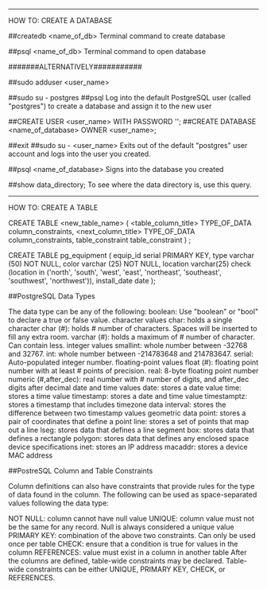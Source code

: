 ________________________________________________________
HOW TO: CREATE A DATABASE

##createdb <name_of_db>
Terminal command to create database


##psql <name_of_db>
Terminal command to open database


#######ALTERNATIVELY###########

##sudo adduser <user_name>


##sudo su - postgres
##psql
Log into the default PostgreSQL user (called "postgres") to create a database and assign it to the new user

##CREATE USER <user_name> WITH PASSWORD '<password>';
##CREATE DATABASE <name_of_database> OWNER <user_name>;

##exit
##sudo su - <user_name>
Exits out of the default "postgres" user account and logs into the user you created.

##psql <name_of_database>
Signs into the database you created

##show data_directory;
To see where the data directory is, use this query.

________________________________________________________
HOW TO: CREATE A TABLE

CREATE TABLE <new_table_name> (
	<table_column_title> TYPE_OF_DATA column_constraints,
	<next_column_title> TYPE_OF_DATA column_constraints,
	table_constraint
	table_constraint
	) <INHERITS existing_table_to_inherit_from>;

CREATE TABLE pg_equipment (
	equip_id serial PRIMARY KEY,
	type varchar (50) NOT NULL,
	color varchar (25) NOT NULL,
	location varchar(25) check (location in ('north', 'south', 'west', 'east', 'northeast', 'southeast', 'southwest', 'northwest')),
	install_date date
	);

##PostgreSQL Data Types

The data type can be any of the following:
	boolean: Use "boolean" or "bool" to declare a true or false value.
	character values
	char: holds a single character
	char (#): holds # number of characters. Spaces will be inserted to fill any extra room.
	varchar (#): holds a maximum of # number of character. Can contain less.
	integer values
	smallint: whole number between -32768 and 32767.
	int: whole number between -214783648 and 214783647.
	serial: Auto-populated integer number.
	floating-point values
	float (#): floating point number with at least # points of precision.
	real: 8-byte floating point number
	numeric (#,after_dec): real number with # number of digits, and after_dec digits after decimal
	date and time values
	date: stores a date value
	time: stores a time value
	timestamp: stores a date and time value
	timestamptz: stores a timestamp that includes timezone data
	interval: stores the difference between two timestamp values
	geometric data
	point: stores a pair of coordinates that define a point
	line: stores a set of points that map out a line
	lseg: stores data that defines a line segment
	box: stores data that defines a rectangle
	polygon: stores data that defines any enclosed space
	device specifications
	inet: stores an IP address
	macaddr: stores a device MAC address


##PostreSQL Column and Table Constraints

Column definitions can also have constraints that provide rules for the type of data found in the column. The following can be used as space-separated values following the data type:

NOT NULL: column cannot have null value
UNIQUE: column value must not be the same for any record. Null is always considered a unique value
PRIMARY KEY: combination of the above two constraints. Can only be used once per table
CHECK: ensure that a condition is true for values in the column
REFERENCES: value must exist in a column in another table
After the columns are defined, table-wide constraints may be declared. Table-wide constraints can be either UNIQUE, PRIMARY KEY, CHECK, or REFERENCES.

